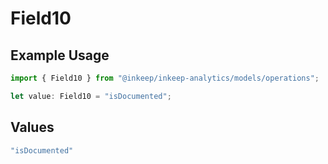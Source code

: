 # Field10

## Example Usage

```typescript
import { Field10 } from "@inkeep/inkeep-analytics/models/operations";

let value: Field10 = "isDocumented";
```

## Values

```typescript
"isDocumented"
```